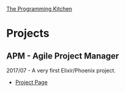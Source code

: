 [The Programming Kitchen][]
# Projects

## APM - Agile Project Manager

2017/07 - A very first Elixir/Phoenix project.

* [Project Page](https://theprogrammingkitchen.github.io/apm/)



[The Programming Kitchen]: https://theprogrammingkitchen.github.io/team/
